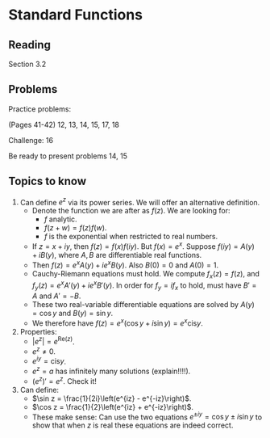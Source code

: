# Standard Functions

## Reading

Section 3.2

## Problems

Practice problems:

(Pages 41-42) 12, 13, 14, 15, 17, 18

Challenge: 16

Be ready to present problems 14, 15

## Topics to know

1. Can define $e^z$ via its power series. We will offer an alternative definition.
    - Denote the function we are after as $f(z)$. We are looking for:
        - $f$ analytic.
        - $f(z+w) = f(z)f(w)$.
        - $f$ is the exponential when restricted to real numbers.
    - If $z=x+iy$, then $f(z) = f(x)f(iy)$. But $f(x)= e^x$. Suppose $f(iy) = A(y) + i B(y)$, where $A,B$ are differentiable real functions.
    - Then $f(z) = e^x A(y) + i e^x B(y)$. Also $B(0) = 0$ and $A(0) = 1$.
    - Cauchy-Riemann equations must hold. We compute $f_x(z) = f(z)$, and $f_y(z) = e^x A'(y) + i e^x B'(y)$. In order for $f_y = if_x$ to hold, must have $B' = A$ and $A' = -B$.
    - These two real-variable differentiable equations are solved by $A(y) = \cos y$ and $B(y) = \sin y$.
    - We therefore have $f(z) = e^x (\cos y + i\sin y) = e^x \textrm{cis} y$.
2. Properties:
    - $|e^z| = e^{\textrm{Re}(z)}$.
    - $e^z\neq 0$.
    - $e^{iy} = \textrm{cis} y$.
    - $e^z = a$ has infinitely many solutions (explain!!!!).
    - $(e^z)' = e^z$. Check it!
3. Can define:
    - $\sin z = \frac{1}{2i}\left(e^{iz} - e^{-iz}\right)$.
    - $\cos z = \frac{1}{2}\left(e^{iz} + e^{-iz}\right)$.
    - These make sense: Can use the two equations $e^{\pm iy} = \cos y \pm i\sin y$ to show that when $z$ is real these equations are indeed correct.

